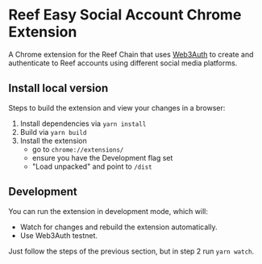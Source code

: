 # Reef Easy Social Account Chrome Extension

A Chrome extension for the Reef Chain that uses [Web3Auth](https://web3auth.io/) to create and authenticate to Reef accounts using different social media platforms.

<!-- ## Installation -->

<!-- Install via [Chrome web store](https://chrome.google.com/webstore/detail/XXXXXXXXXX) -->

## Install local version

Steps to build the extension and view your changes in a browser:

1. Install dependencies via `yarn install`
2. Build via `yarn build`
3. Install the extension
   - go to `chrome://extensions/`
   - ensure you have the Development flag set
   - "Load unpacked" and point to `/dist`

## Development

You can run the extension in development mode, which will:

- Watch for changes and rebuild the extension automatically.
- Use Web3Auth testnet.

Just follow the steps of the previous section, but in step 2 run `yarn watch`.
